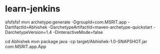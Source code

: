 # learn-jenkins
sfsfsfsf
mvn archetype:generate -DgroupId=com.MSRIT.app -DartifactId=Abhishek -DarchetypeArtifactId=maven-archetype-quickstart -DarchetypeVersion=1.4 -DinteractiveMode=false

cd Abhishek
mvn package
java -cp target/Abhishek-1.0-SNAPSHOT.jar com.MSRIT.app.App
